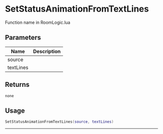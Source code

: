 # SetStatusAnimationFromTextLines

Function name in RoomLogic.lua

## Parameters

| Name      | Description |
| --------- | ----------- |
| source    |             |
| textLines |             |

## Returns

`none`

## Usage

```lua
SetStatusAnimationFromTextLines(source, textLines)
```

---

